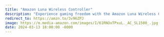 ```yaml
---
title: "Amazon Luna Wireless Controller"
description: "Experience gaming freedom with the Amazon Luna Wireless Controller. Immerse yourself in seamless gameplay, low-latency controls, and effortless compatibility with Amazon Luna's extensive library. Elevate your gaming experience with this sleek and responsive controller, designed for comfort and precision. Get ready to level up with Luna's next-gen gaming controller, available now on Amazon. #affiliate #ad"
redirect_to: https://amzn.to/3v96ZPJ
image: https://m.media-amazon.com/images/I/61RNOxTPxuL._AC_SL1500_.jpg
date: 2024-03-13 18:00:00 -0000
---
```

